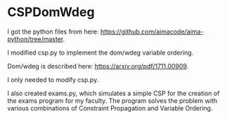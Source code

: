 # CSPDomWdeg

I got the python files from here: https://github.com/aimacode/aima-python/tree/master.

I modified csp.py to implement the dom/wdeg variable ordering.

Dom/wdeg is described here: https://arxiv.org/pdf/1711.00909.

I only needed to modify csp.py.

I also created exams.py, which simulates a simple CSP for the creation of the exams program
for my faculty. The program solves the problem with various combinations of Constraint Propagation
and Variable Ordering.
